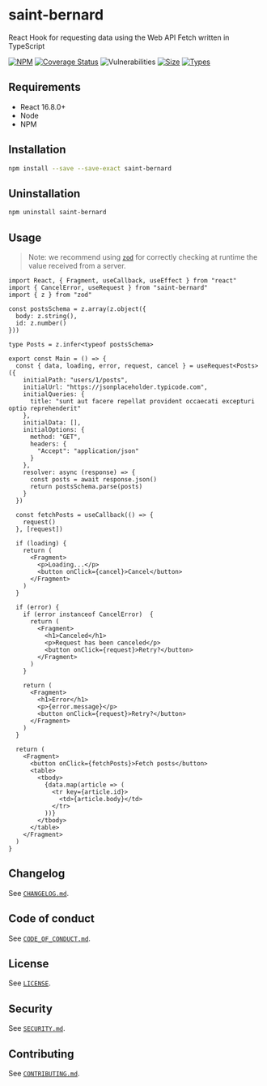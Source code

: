 # saint-bernard

React Hook for requesting data using the Web API Fetch written in TypeScript

[![NPM](https://badgen.net/npm/v/saint-bernard)](https://www.npmjs.com/package/saint-bernard) [![Coverage Status](https://coveralls.io/repos/github/aminnairi/saint-bernard/badge.svg?branch=production)](https://coveralls.io/github/aminnairi/saint-bernard?branch=production) ![Vulnerabilities](https://badgen.net/snyk/aminnairi/saint-bernard) [![Size](https://badgen.net/bundlephobia/minzip/saint-bernard)](https://bundlephobia.com/package/saint-bernard@latest) [![Types](https://badgen.net/npm/types/saint-bernard)](https://github.com/aminnairi/saint-bernard)

## Requirements

- React 16.8.0+
- Node
- NPM

## Installation

```bash
npm install --save --save-exact saint-bernard
```

## Uninstallation

```bash
npm uninstall saint-bernard
```

## Usage

> Note: we recommend using [`zod`](https://www.npmjs.com/package/zod) for correctly checking at runtime the value received from a server.

```tsx
import React, { Fragment, useCallback, useEffect } from "react"
import { CancelError, useRequest } from "saint-bernard"
import { z } from "zod"

const postsSchema = z.array(z.object({
  body: z.string(),
  id: z.number()
}))

type Posts = z.infer<typeof postsSchema>

export const Main = () => {
  const { data, loading, error, request, cancel } = useRequest<Posts>({
    initialPath: "users/1/posts",
    initialUrl: "https://jsonplaceholder.typicode.com",
    initialQueries: {
      title: "sunt aut facere repellat provident occaecati excepturi optio reprehenderit"
    },
    initialData: [],
    initialOptions: {
      method: "GET",
      headers: {
        "Accept": "application/json"
      }
    },
    resolver: async (response) => {
      const posts = await response.json()
      return postsSchema.parse(posts)
    }
  })

  const fetchPosts = useCallback(() => {
    request()
  }, [request])

  if (loading) {
    return (
      <Fragment>
        <p>Loading...</p>
        <button onClick={cancel}>Cancel</button>
      </Fragment>
    )
  }

  if (error) {
    if (error instanceof CancelError)  {
      return (
        <Fragment>
          <h1>Canceled</h1>
          <p>Request has been canceled</p>
          <button onClick={request}>Retry?</button>
        </Fragment>
      )
    }

    return (
      <Fragment>
        <h1>Error</h1>
        <p>{error.message}</p>
        <button onClick={request}>Retry?</button>
      </Fragment>
    )
  }

  return (
    <Fragment>
      <button onClick={fetchPosts}>Fetch posts</button>
      <table>
        <tbody>
          {data.map(article => (
            <tr key={article.id}>
              <td>{article.body}</td>
            </tr>
          ))}
        </tbody>
      </table>
    </Fragment>
  )
}
```

## Changelog

See [`CHANGELOG.md`](./CHANGELOG.md).

## Code of conduct

See [`CODE_OF_CONDUCT.md`](./CODE_OF_CONDUCT.md).

## License

See [`LICENSE`](./LICENSE).

## Security

See [`SECURITY.md`](./SECURITY.md).

## Contributing

See [`CONTRIBUTING.md`](./CONTRIBUTING.md).
